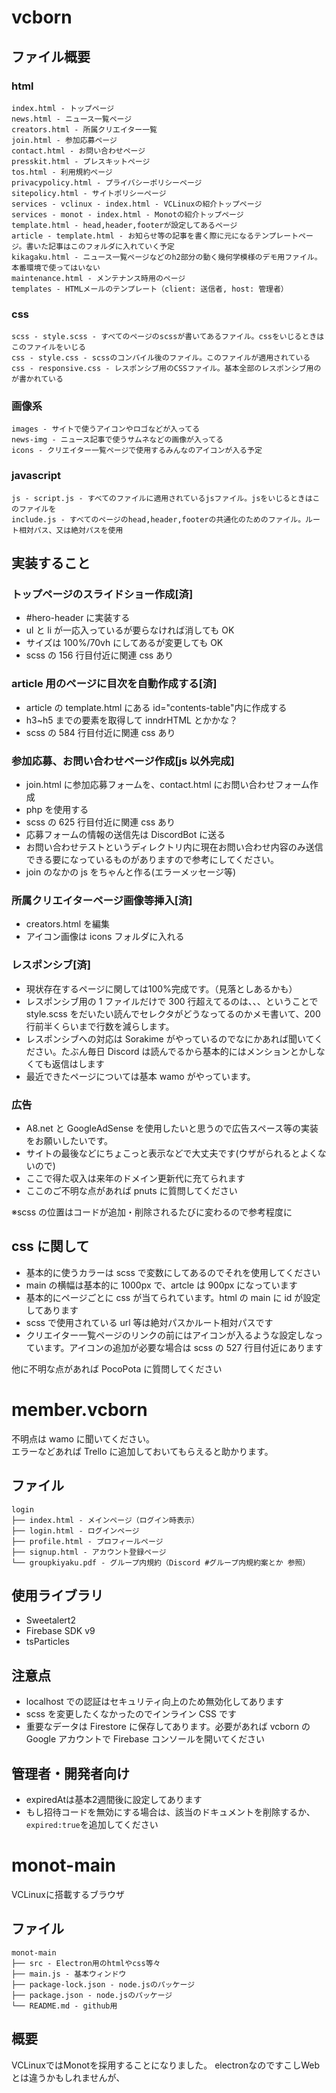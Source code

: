 # vcborn

<!--markdownのプレビューは、Ctrl+Shift+Vで開くことができます-->

## ファイル概要

### html

```plain
index.html - トップページ
news.html - ニュース一覧ページ
creators.html - 所属クリエイター一覧
join.html - 参加応募ページ
contact.html - お問い合わせページ
presskit.html - プレスキットページ
tos.html - 利用規約ページ
privacypolicy.html - プライバシーポリシーページ
sitepolicy.html - サイトポリシーページ
services - vclinux - index.html - VCLinuxの紹介トップページ
services - monot - index.html - Monotの紹介トップページ
template.html - head,header,footerが設定してあるページ
article - template.html - お知らせ等の記事を書く際に元になるテンプレートページ。書いた記事はこのフォルダに入れていく予定
kikagaku.html - ニュース一覧ページなどのh2部分の動く幾何学模様のデモ用ファイル。本番環境で使ってはいない
maintenance.html - メンテナンス時用のページ
templates - HTMLメールのテンプレート（client: 送信者, host: 管理者）
```

### css

```plain
scss - style.scss - すべてのページのscssが書いてあるファイル。cssをいじるときはこのファイルをいじる
css - style.css - scssのコンパイル後のファイル。このファイルが適用されている
css - responsive.css - レスポンシブ用のCSSファイル。基本全部のレスポンシブ用のが書かれている
```

### 画像系

```plain
images - サイトで使うアイコンやロゴなどが入ってる
news-img - ニュース記事で使うサムネなどの画像が入ってる
icons - クリエイター一覧ページで使用するみんなのアイコンが入る予定
```

### javascript

```plain
js - script.js - すべてのファイルに適用されているjsファイル。jsをいじるときはこのファイルを
include.js - すべてのページのhead,header,footerの共通化のためのファイル。ルート相対パス、又は絶対パスを使用
```

## 実装すること

### トップページのスライドショー作成[済]

- #hero-header に実装する
- ul と li が一応入っているが要らなければ消しても OK
- サイズは 100%/70vh にしてあるが変更しても OK
- scss の 156 行目付近に関連 css あり

### article 用のページに目次を自動作成する[済]

- article の template.html にある id="contents-table"内に作成する
- h3~h5 までの要素を取得して inndrHTML とかかな？
- scss の 584 行目付近に関連 css あり

### 参加応募、お問い合わせページ作成[js 以外完成]

- join.html に参加応募フォームを、contact.html にお問い合わせフォーム作成
- php を使用する
- scss の 625 行目付近に関連 css あり
- 応募フォームの情報の送信先は DiscordBot に送る
- お問い合わせテストというディレクトリ内に現在お問い合わせ内容のみ送信できる要になっているものがありますので参考にしてください。
- join のなかの js をちゃんと作る(エラーメッセージ等)

### 所属クリエイターページ画像等挿入[済]

- creators.html を編集
- アイコン画像は icons フォルダに入れる

### レスポンシブ[済]

- 現状存在するページに関しては100%完成です。（見落としあるかも）
- レスポンシブ用の 1 ファイルだけで 300 行超えてるのは、、、ということで style.scss をだいたい読んでセレクタがどうなってるのかメモ書いて、200 行前半くらいまで行数を減らします。
- レスポンシブへの対応は Sorakime がやっているのでなにかあれば聞いてください。たぶん毎日 Discord は読んでるから基本的にはメンションとかしなくても返信はします
- 最近できたページについては基本 wamo がやっています。

### 広告

- A8.net と GoogleAdSense を使用したいと思うので広告スペース等の実装をお願いしたいです。
- サイトの最後などにちょこっと表示などで大丈夫です(ウザがられるとよくないので)
- ここで得た収入は来年のドメイン更新代に充てられます
- ここのご不明な点があれば pnuts に質問してください

※scss の位置はコードが追加・削除されるたびに変わるので参考程度に

## css に関して

- 基本的に使うカラーは scss で変数にしてあるのでそれを使用してください
- main の横幅は基本的に 1000px で、artcle は 900px になっています
- 基本的にページごとに css が当てられています。html の main に id が設定してあります
- scss で使用されている url 等は絶対パスかルート相対パスです
- クリエイター一覧ページのリンクの前にはアイコンが入るような設定しなっています。アイコンの追加が必要な場合は scss の 527 行目付近にあります

他に不明な点があれば PocoPota に質問してください

# member.vcborn

不明点は wamo に聞いてください。  
エラーなどあれば Trello に追加しておいてもらえると助かります。

## ファイル

```plain
login
├── index.html - メインページ（ログイン時表示）
├── login.html - ログインページ
├── profile.html - プロフィールページ
├── signup.html - アカウント登録ページ
└── groupkiyaku.pdf - グループ内規約（Discord #グループ内規約案とか 参照）
```

## 使用ライブラリ

- Sweetalert2
- Firebase SDK v9
- tsParticles

## 注意点

- localhost での認証はセキュリティ向上のため無効化してあります
- scss を変更したくなかったのでインライン CSS です
- 重要なデータは Firestore に保存してあります。必要があれば vcborn の Google アカウントで Firebase コンソールを開いてください

## 管理者・開発者向け

- expiredAtは基本2週間後に設定してあります
- もし招待コードを無効にする場合は、該当のドキュメントを削除するか、```expired:true```を追加してください

# monot-main

VCLinuxに搭載するブラウザ

## ファイル

```plain
monot-main
├── src - Electron用のhtmlやcss等々
├── main.js - 基本ウィンドウ
├── package-lock.json - node.jsのパッケージ
├── package.json - node.jsのパッケージ
└── README.md - github用
```

## 概要

VCLinuxではMonotを採用することになりました。
electronなのですこしWebとは違うかもしれませんが、
